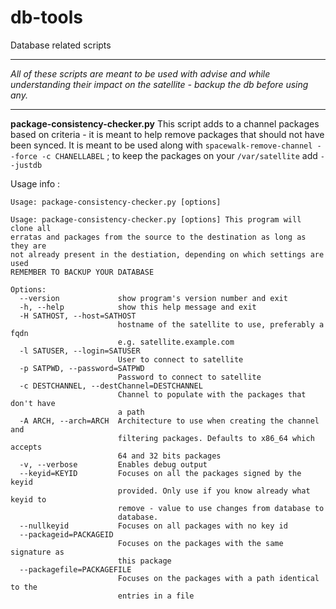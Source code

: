 db-tools
===

Database related scripts

---

_All of these scripts are meant to be used with advise and while understanding their impact on the satellite - backup the db before using any._

---
**package-consistency-checker.py**
This script adds to a channel packages based on criteria - it is meant to help remove packages that should not have been synced. It is meant to be used along with `spacewalk-remove-channel --force -c CHANELLABEL` ; to keep the packages on your `/var/satellite` add `--justdb`

Usage info :
~~~
Usage: package-consistency-checker.py [options]

Usage: package-consistency-checker.py [options] This program will clone all
erratas and packages from the source to the destination as long as they are
not already present in the destiation, depending on which settings are used
REMEMBER TO BACKUP YOUR DATABASE

Options:
  --version             show program's version number and exit
  -h, --help            show this help message and exit
  -H SATHOST, --host=SATHOST
                        hostname of the satellite to use, preferably a fqdn
                        e.g. satellite.example.com
  -l SATUSER, --login=SATUSER
                        User to connect to satellite
  -p SATPWD, --password=SATPWD
                        Password to connect to satellite
  -c DESTCHANNEL, --destChannel=DESTCHANNEL
                        Channel to populate with the packages that don't have
                        a path
  -A ARCH, --arch=ARCH  Architecture to use when creating the channel and
                        filtering packages. Defaults to x86_64 which accepts
                        64 and 32 bits packages
  -v, --verbose         Enables debug output
  --keyid=KEYID         Focuses on all the packages signed by the keyid
                        provided. Only use if you know already what keyid to
                        remove - value to use changes from database to
                        database.
  --nullkeyid           Focuses on all packages with no key id
  --packageid=PACKAGEID
                        Focuses on the packages with the same signature as
                        this package
  --packagefile=PACKAGEFILE
                        Focuses on the packages with a path identical to the
                        entries in a file
~~~
